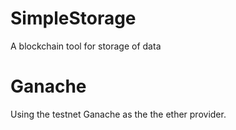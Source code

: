 # SimpleStorage
A blockchain tool for storage of data

# Ganache
Using the testnet Ganache as the the ether provider.